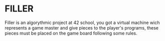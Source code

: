 # FILLER

Filler is an algorythmic project at 42 school, you got a virtual machine wich represents a game master and give pieces to the player's programs, these pieces must be placed on the game board following some rules.

